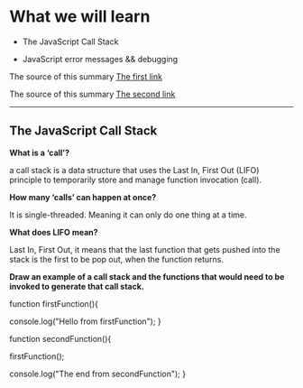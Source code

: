 # What we will learn

- The JavaScript Call Stack

- JavaScript error messages && debugging

The source of this summary [The first link](https://www.freecodecamp.org/news/understanding-the-javascript-call-stack-861e41ae61d4/)

The source of this summary [The second link](https://codeburst.io/javascript-error-messages-debugging-d23f84f0ae7c)

______________________________________

## The JavaScript Call Stack

**What is a ‘call’?**

a call stack is a data structure that uses the Last In, First Out (LIFO) principle to temporarily store and manage function invocation (call).

**How many ‘calls’ can happen at once?**

It is single-threaded. Meaning it can only do one thing at a time.

**What does LIFO mean?**

 Last In, First Out, it means that the last function that gets pushed into the stack is the first to be pop out, when the function returns.

**Draw an example of a call stack and the functions that would need to be invoked to generate that call stack.**

function firstFunction(){

  console.log("Hello from firstFunction");
}

function secondFunction(){

  firstFunction();

  console.log("The end from secondFunction");
}

secondFunction();

**What causes a Stack Overflow?**

A stack overflow occurs when there is a recursive function (a function that calls itself) without an exit point. The browser (hosting environment) has a maximum stack call that it can accomodate before throwing a stack error.

______________________________________

## JavaScript error messages && debugging

**What is a ‘refrence error’?**

when you try to use a variable that is not yet declared you get this type os errors.

**What is a ‘syntax error’?**

this occurs when you have something that cannot be parsed in terms of syntax

**What is a ‘range error’?**

Try to manipulate an object with some kind of length and give it an invalid length.

**What is a ‘tyep error’?**

this types of errors show up when the types (number, string and so on) you are trying to use or access are incompatible.

**What is a breakpoint?**

breakpoint is an intentional stopping or pausing place in a program, put in place for debugging purposes.

**What does the word ‘debugger’ do in your code?**

are used to identify coding errors at various development stages. They are used to reproduce the conditions in which error has occurred, then examine the program state at that time and locate the cause. Programmers can trace the program execution step-by-step by evaluating the value of variables and stop the execution wherever required to get the value of variables or reset the program variables.
